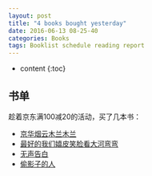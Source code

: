 ```yaml
---
layout: post
title: "4 books bought yesterday"
date: 2016-06-13 08-25-40
categories: Books
tags: Booklist schedule reading report
---
```


* content
{:toc}

## 书单

趁着京东满100减20的活动，买了几本书：

-	[京华烟云](https://book.douban.com/subject/1391191/)[木兰木兰](https://book.douban.com/review/1104937/)
-   [最好的我们](https://book.douban.com/subject/24754316/)[嬉皮笑脸看大河弯弯](https://book.douban.com/review/6274105/)
-	[无声告白](https://book.douban.com/subject/26382433/)
-	[偷影子的人](https://book.douban.com/subject/10763902/)
